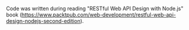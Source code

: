 Code was written during reading "RESTful Web API Design with Node.js" book (https://www.packtpub.com/web-development/restful-web-api-design-nodejs-second-edition).